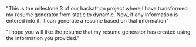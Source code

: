 
"This is the milestone 3 of our hackathon project where I have transformed my resume generator from static to dynamic. Now, if any information is entered into it, it can generate a resume based on that information"

"I hope you will like the resume that my resume generator has created using the information you provided."